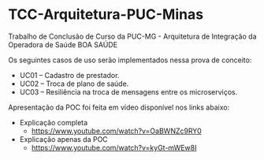 # TCC-Arquitetura-PUC-Minas
Trabalho de Conclusão de Curso da PUC-MG - Arquitetura de Integração da Operadora de Saúde BOA SAÚDE 

Os seguintes casos de uso serão implementados nessa prova de conceito:
-	UC01 – Cadastro de prestador.
-	UC02 – Troca de plano de saúde.
-	UC03 – Resiliência na troca de mensagens entre os microserviços.

Apresentação da POC foi feita em vídeo disponível nos links abaixo:
-	Explicação completa
    -	https://www.youtube.com/watch?v=OaBWNZc9RY0 
-	Explicação apenas da POC
    -	https://www.youtube.com/watch?v=kyGt-mWEw8I 